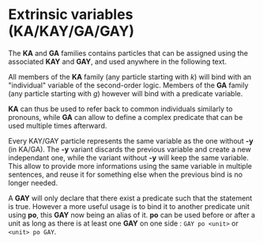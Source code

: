 # Extrinsic variables (KA/KAY/GA/GAY)

The **KA** and **GA** families contains particles that can be assigned using
the associated **KAY** and **GAY**, and used anywhere in the following text.

All members of the **KA** family (any particle starting with *k*) will bind with
an "individual" variable of the second-order logic. Members of the **GA** family
(any particle starting with *g*) however will bind with a predicate variable.

**KA** can thus be used to refer back to common individuals similarly to
pronouns, while **GA** can allow to define a complex predicate that can be used
multiple times afterward.

Every KAY/GAY particle represents the same variable as the one without **-y**
(in KA/GA). The **-y** variant discards the previous variable and create a
new independant one, while the variant without **-y** will keep the same
variable. This allow to provide more informations using the same variable in
multiple sentences, and reuse it for something else when the previous bind
is no longer needed.

A **GAY** will only declare that there exist a predicate such that the
statement is true. However a more useful usage is to bind it to another
predicate unit using **po**, this **GAY** now being an alias of it. **po**
can be used before or after a unit as long as there is at least one **GAY**
on one side : `GAY po <unit>` or `<unit> po GAY`.